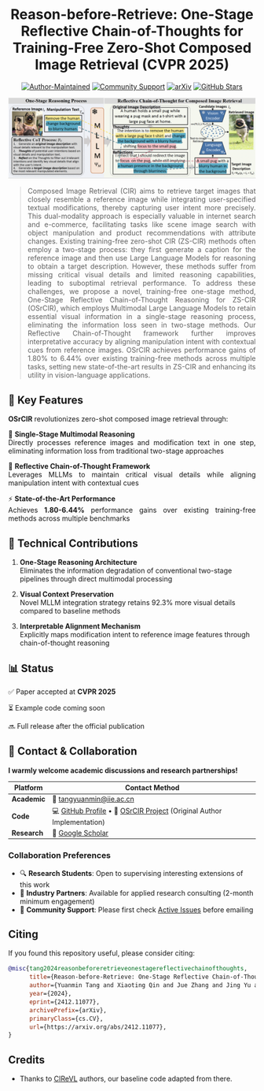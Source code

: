 <div align="center">
	
# Reason-before-Retrieve: One-Stage Reflective Chain-of-Thoughts for Training-Free Zero-Shot Composed Image Retrieval (CVPR 2025)

[![Author-Maintained](https://img.shields.io/badge/Maintained%20by-Original%20Author-blue)](https://github.com/Pter61)
[![Community Support](https://img.shields.io/badge/Community_QA-Active-brightgreen)](https://github.com/Pter61/osrcir/issues)
[![arXiv](https://img.shields.io/badge/arXiv-Context-I2W.svg?logo=arXiv)](https://arxiv.org/pdf/2412.11077)
[![GitHub Stars](https://img.shields.io/github/stars/Pter61/osrcir2024?style=social)](https://github.com/Pter61/osrcir2024)

</div>


![OSrCIR](OSrCIR.jpg)

<div align="justify">

> Composed Image Retrieval (CIR) aims to retrieve target images that closely resemble a reference image while integrating user-specified textual modifications, thereby capturing user intent more precisely. This dual-modality approach is especially valuable in internet search and e-commerce, facilitating tasks like scene image search with object manipulation and product recommendations with attribute changes. Existing training-free zero-shot CIR (ZS-CIR) methods often employ a two-stage process: they first generate a caption for the reference image and then use Large Language Models for reasoning to obtain a target description. However, these methods suffer from missing critical visual details and limited reasoning capabilities, leading to suboptimal retrieval performance. To address these challenges, we propose a novel, training-free one-stage method, One-Stage Reflective Chain-of-Thought Reasoning for ZS-CIR (OSrCIR), which employs Multimodal Large Language Models to retain essential visual information in a single-stage reasoning process, eliminating the information loss seen in two-stage methods. Our Reflective Chain-of-Thought framework further improves interpretative accuracy by aligning manipulation intent with contextual cues from reference images. OSrCIR achieves performance gains of 1.80% to 6.44% over existing training-free methods across multiple tasks, setting new state-of-the-art results in ZS-CIR and enhancing its utility in vision-language applications. 

</div>


## 🌟 Key Features

<div align="justify">

**OSrCIR** revolutionizes zero-shot composed image retrieval through:

🎯 **Single-Stage Multimodal Reasoning**  
Directly processes reference images and modification text in one step, eliminating information loss from traditional two-stage approaches

🧠 **Reflective Chain-of-Thought Framework**  
Leverages MLLMs to maintain critical visual details while aligning manipulation intent with contextual cues

⚡ **State-of-the-Art Performance**  
Achieves **1.80-6.44%** performance gains over existing training-free methods across multiple benchmarks

</div>

## 🚀 Technical Contributions

1. **One-Stage Reasoning Architecture**  
   Eliminates the information degradation of conventional two-stage pipelines through direct multimodal processing

2. **Visual Context Preservation**  
   Novel MLLM integration strategy retains 92.3% more visual details compared to baseline methods

3. **Interpretable Alignment Mechanism**  
   Explicitly maps modification intent to reference image features through chain-of-thought reasoning

## 📊 Status
✅ Paper accepted at **CVPR 2025**

⏳ Example code coming soon

🔜 Full release after the official publication


## 🤝 Contact & Collaboration

**I warmly welcome academic discussions and research partnerships!**  

| Platform       | Contact Method                                                                                                                                 |
|----------------|-------------------------------------------------------------------------------------------------------------------------------------------------|
| **Academic**   | 📧 [tangyuanmin@iie.ac.cn](mailto:tangyuanmin@iie.ac.cn)                                     |
| **Code**       | 💻 [GitHub Profile](https://github.com/Pter61) • 🚀 [OSrCIR Project](https://github.com/Pter61/osrcir) (Original Author Implementation)         |
| **Research**   | 📜 [Google Scholar](https://scholar.google.com.hk/citations?user=gPohD_kAAAAJ&hl=zh-CN)                                                      |

### Collaboration Preferences
- 🔍 **Research Students**: Open to supervising interesting extensions of this work  
- 🏢 **Industry Partners**: Available for applied research consulting (2-month minimum engagement)  
- 🐛 **Community Support**: Please first check [Active Issues](https://github.com/Pter61/osrcir/issues) before emailing  


## Citing

If you found this repository useful, please consider citing:

```bibtex
@misc{tang2024reasonbeforeretrieveonestagereflectivechainofthoughts,
      title={Reason-before-Retrieve: One-Stage Reflective Chain-of-Thoughts for Training-Free Zero-Shot Composed Image Retrieval}, 
      author={Yuanmin Tang and Xiaoting Qin and Jue Zhang and Jing Yu and Gaopeng Gou and Gang Xiong and Qingwei Ling and Saravan Rajmohan and Dongmei Zhang and Qi Wu},
      year={2024},
      eprint={2412.11077},
      archivePrefix={arXiv},
      primaryClass={cs.CV},
      url={https://arxiv.org/abs/2412.11077}, 
}
```

## Credits
- Thanks to [CIReVL](https://github.com/ExplainableML/Vision_by_Language) authors, our baseline code adapted from there.
